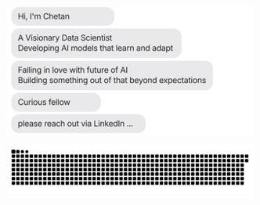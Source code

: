 [![](https://github.com/chetanp2002/chetanp2002/blob/main/chat.svg)](https://www.linkedin.com/in/data-scientist-chetan/) 



[![](https://github.com/chetanp2002/chetanp2002/blob/main/github-contribution-grid-snake.svg)](https://www.linkedin.com/in/data-scientist-chetan/)

